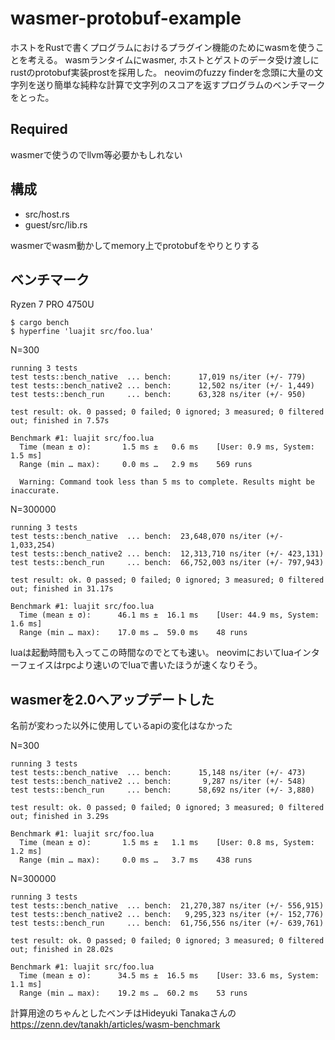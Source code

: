 # wasmer-protobuf-example
ホストをRustで書くプログラムにおけるプラグイン機能のためにwasmを使うことを考える。
wasmランタイムにwasmer, ホストとゲストのデータ受け渡しにrustのprotobuf実装prostを採用した。
neovimのfuzzy finderを念頭に大量の文字列を送り簡単な純粋な計算で文字列のスコアを返すプログラムのベンチマークをとった。

## Required
wasmerで使うのでllvm等必要かもしれない

## 構成
* src/host.rs
* guest/src/lib.rs

wasmerでwasm動かしてmemory上でprotobufをやりとりする

## ベンチマーク
Ryzen 7 PRO 4750U
```
$ cargo bench
$ hyperfine 'luajit src/foo.lua'
```

N=300
```
running 3 tests
test tests::bench_native  ... bench:      17,019 ns/iter (+/- 779)
test tests::bench_native2 ... bench:      12,502 ns/iter (+/- 1,449)
test tests::bench_run     ... bench:      63,328 ns/iter (+/- 950)

test result: ok. 0 passed; 0 failed; 0 ignored; 3 measured; 0 filtered out; finished in 7.57s
```
```
Benchmark #1: luajit src/foo.lua
  Time (mean ± σ):       1.5 ms ±   0.6 ms    [User: 0.9 ms, System: 1.5 ms]
  Range (min … max):     0.0 ms …   2.9 ms    569 runs

  Warning: Command took less than 5 ms to complete. Results might be inaccurate.
```

N=300000
```
running 3 tests
test tests::bench_native  ... bench:  23,648,070 ns/iter (+/- 1,033,254)
test tests::bench_native2 ... bench:  12,313,710 ns/iter (+/- 423,131)
test tests::bench_run     ... bench:  66,752,003 ns/iter (+/- 797,943)

test result: ok. 0 passed; 0 failed; 0 ignored; 3 measured; 0 filtered out; finished in 31.17s
```
```
Benchmark #1: luajit src/foo.lua
  Time (mean ± σ):      46.1 ms ±  16.1 ms    [User: 44.9 ms, System: 1.6 ms]
  Range (min … max):    17.0 ms …  59.0 ms    48 runs
```

luaは起動時間も入ってこの時間なのでとても速い。
neovimにおいてluaインターフェイスはrpcより速いのでluaで書いたほうが速くなりそう。

## wasmerを2.0へアップデートした
名前が変わった以外に使用しているapiの変化はなかった

N=300
```
running 3 tests
test tests::bench_native  ... bench:      15,148 ns/iter (+/- 473)
test tests::bench_native2 ... bench:       9,287 ns/iter (+/- 548)
test tests::bench_run     ... bench:      58,692 ns/iter (+/- 3,880)

test result: ok. 0 passed; 0 failed; 0 ignored; 3 measured; 0 filtered out; finished in 3.29s
```

```
Benchmark #1: luajit src/foo.lua
  Time (mean ± σ):       1.5 ms ±   1.1 ms    [User: 0.8 ms, System: 1.2 ms]
  Range (min … max):     0.0 ms …   3.7 ms    438 runs
```

N=300000
```
running 3 tests
test tests::bench_native  ... bench:  21,270,387 ns/iter (+/- 556,915)
test tests::bench_native2 ... bench:   9,295,323 ns/iter (+/- 152,776)
test tests::bench_run     ... bench:  61,756,556 ns/iter (+/- 639,761)

test result: ok. 0 passed; 0 failed; 0 ignored; 3 measured; 0 filtered out; finished in 28.02s
```

```
Benchmark #1: luajit src/foo.lua
  Time (mean ± σ):      34.5 ms ±  16.5 ms    [User: 33.6 ms, System: 1.1 ms]
  Range (min … max):    19.2 ms …  60.2 ms    53 runs
```

計算用途のちゃんとしたベンチはHideyuki Tanakaさんの https://zenn.dev/tanakh/articles/wasm-benchmark
